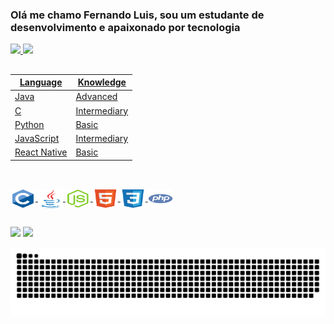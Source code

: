 ### Olá me chamo Fernando Luis, sou um estudante de desenvolvimento e apaixonado por tecnologia

 <div>
  <a href="https://github.com/Ferldb">
  <img height="160em" src="https://github-readme-stats.vercel.app/api?username=ferldb&show_icons=true&theme=vue-dark&include_all_commits=true&count_private=true"/>
  <img height="160em" src="https://github-readme-stats.vercel.app/api/top-langs/?username=ferldb&layout=compact&langs_count=7&theme=vue-dark"/>
</div>

 ##
 
 Language    | Knowledge
---------    | ------
Java         | Advanced
C            | Intermediary
Python       | Basic
JavaScript   | Intermediary
React Native | Basic
 
 ##
 
<div style="display: inline_block"><br>
  <img align="center" alt="Fer-C" height="30" width="40" src="https://github.com/devicons/devicon/blob/master/icons/c/c-original.svg">
  <img align="center" alt="Fer-Java" height="30" width="40" src="https://github.com/devicons/devicon/blob/master/icons/java/java-original.svg">
  <img align="center" alt="Fer-Node" height="30" width="40" src="https://github.com/devicons/devicon/blob/master/icons/nodejs/nodejs-plain.svg">
  <img align="center" alt="Fer-" height="30" width="40" src="https://raw.githubusercontent.com/devicons/devicon/master/icons/html5/html5-original.svg">
  <img align="center" alt="Fer-" height="30" width="40" src="https://raw.githubusercontent.com/devicons/devicon/master/icons/css3/css3-original.svg">
  <img align="center" alt="Fer-" height="30" width="40" src="https://github.com/devicons/devicon/blob/master/icons/php/php-plain.svg">
</div>
 
 ##
 <div>
   <a href = "mailto:fernandodunaiski@gmail.com"><img src="https://img.shields.io/badge/-Gmail-%23333?style=for-the-badge&logo=gmail&logoColor=white" target="_blank"></a>
  <a href="https://www.linkedin.com/in/fernando-luis-dunaiski-brugisnki-31646917a/" target="_blank"><img src="https://img.shields.io/badge/-LinkedIn-%230077B5?style=for-the-badge&logo=linkedin&logoColor=white" target="_blank"></a>
  
  ![Snake animation](https://github.com/ferldb/ferldb/blob/output/github-contribution-grid-snake.svg)
</div>
 
